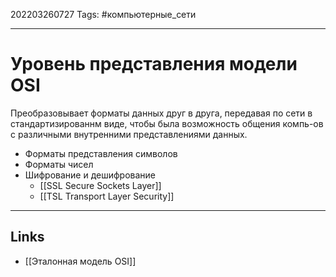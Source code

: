 202203260727
Tags: #компьютерные_сети

---

# Уровень представления модели OSI
Преобразовывает форматы данных друг в друга, передавая по сети в стандартизированнм виде, чтобы была возможность общения компь-ов с различными внутренними представлениями данных. 

- Форматы представления символов
- Форматы чисел
- Шифрование и дешифрование
	- [[SSL Secure Sockets Layer]]
	- [[TSL Transport Layer Security]]

---
## Links
- [[Эталонная модель OSI]]